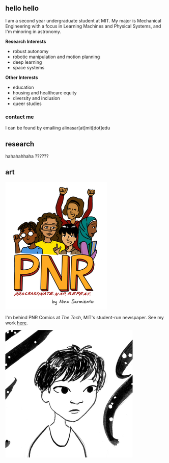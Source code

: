 ## hello hello
I am a second year undergraduate student at MIT. My major is Mechanical Engineering with a focus in Learning Machines and Physical Systems, and I'm minoring in astronomy. 

**Research Interests**
- robust autonomy
- robotic manipulation and motion planning
- deep learning
- space systems

**Other Interests**
- education
- housing and healthcare equity
- diversity and inclusion
- queer studies

### contact me
I can be found by emailing alinasar[at]mit[dot]edu

## research

hahahahhaha ??????

## art
![PNR Comics logo](/assets/pnr_logo_small.png)

I'm behind PNR Comics at *The Tech*, MIT's student-run newspaper. See my work [here](https://thetech.com/photographers/alina-sarmiento).

![thumbnail for Carried zine](/assets/carried_thumbnail.jpg)
